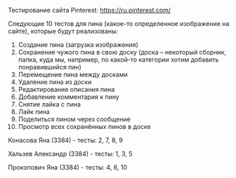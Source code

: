 Тестирование сайта Pinterest:
https://ru.pinterest.com/

Следующие 10 тестов для пина (какое-то определенное изображение на сайте), которые будут реализованы: 
1. Создание пина (загрузка изображения) 
2. Сохранение чужого пина в свою доску (доска – некоторый сборник, папка, куда мы, например, по какой-то категории хотим добавить понравившийся пин)
3. Перемещение пина между досками 
4. Удаление пина из доски 
5. Редактирование описания пина 
6. Добавление комментария к пину 
7. Снятие лайка с пина 
8. Лайк пина 
9. Поделиться пином через сообщение 
10. Просмотр всех сохранённых пинов в доске

Конасова Яна (3384) - тесты: 2, 7, 8, 9 

Хальзев Александр (3384) - тесты: 1, 3, 5 

Прокопович Яна (3384) - тесты: 4, 6, 10

